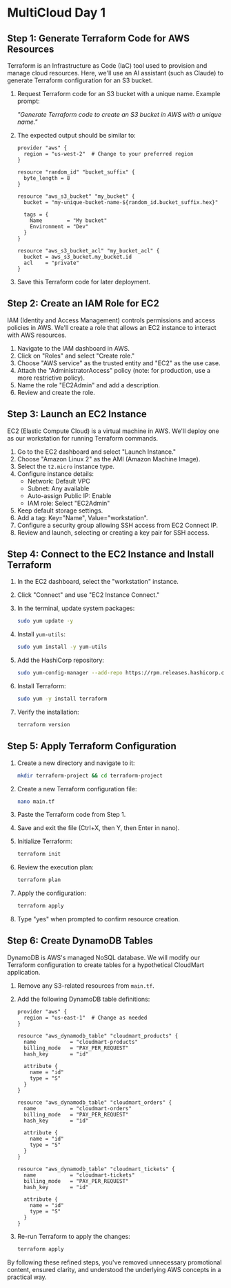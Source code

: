 # MultiCloud Day 1

## Step 1: Generate Terraform Code for AWS Resources

Terraform is an Infrastructure as Code (IaC) tool used to provision and manage cloud resources. Here, we'll use an AI assistant (such as Claude) to generate Terraform configuration for an S3 bucket.

1. Request Terraform code for an S3 bucket with a unique name. Example prompt:

   _"Generate Terraform code to create an S3 bucket in AWS with a unique name."_

2. The expected output should be similar to:

   ```hcl
   provider "aws" {
     region = "us-west-2"  # Change to your preferred region
   }

   resource "random_id" "bucket_suffix" {
     byte_length = 8
   }

   resource "aws_s3_bucket" "my_bucket" {
     bucket = "my-unique-bucket-name-${random_id.bucket_suffix.hex}"

     tags = {
       Name        = "My bucket"
       Environment = "Dev"
     }
   }

   resource "aws_s3_bucket_acl" "my_bucket_acl" {
     bucket = aws_s3_bucket.my_bucket.id
     acl    = "private"
   }
   ```

3. Save this Terraform code for later deployment.

## Step 2: Create an IAM Role for EC2

IAM (Identity and Access Management) controls permissions and access policies in AWS. We'll create a role that allows an EC2 instance to interact with AWS resources.

1. Navigate to the IAM dashboard in AWS.
2. Click on "Roles" and select "Create role."
3. Choose "AWS service" as the trusted entity and "EC2" as the use case.
4. Attach the "AdministratorAccess" policy (note: for production, use a more restrictive policy).
5. Name the role "EC2Admin" and add a description.
6. Review and create the role.

## Step 3: Launch an EC2 Instance

EC2 (Elastic Compute Cloud) is a virtual machine in AWS. We'll deploy one as our workstation for running Terraform commands.

1. Go to the EC2 dashboard and select "Launch Instance."
2. Choose "Amazon Linux 2" as the AMI (Amazon Machine Image).
3. Select the `t2.micro` instance type.
4. Configure instance details:
   - Network: Default VPC
   - Subnet: Any available
   - Auto-assign Public IP: Enable
   - IAM role: Select "EC2Admin"
5. Keep default storage settings.
6. Add a tag: Key="Name", Value="workstation".
7. Configure a security group allowing SSH access from EC2 Connect IP.
8. Review and launch, selecting or creating a key pair for SSH access.

## Step 4: Connect to the EC2 Instance and Install Terraform

1. In the EC2 dashboard, select the "workstation" instance.
2. Click "Connect" and use "EC2 Instance Connect."
3. In the terminal, update system packages:

   ```sh
   sudo yum update -y
   ```

4. Install `yum-utils`:

   ```sh
   sudo yum install -y yum-utils
   ```

5. Add the HashiCorp repository:

   ```sh
   sudo yum-config-manager --add-repo https://rpm.releases.hashicorp.com/AmazonLinux/hashicorp.repo
   ```

6. Install Terraform:

   ```sh
   sudo yum -y install terraform
   ```

7. Verify the installation:

   ```sh
   terraform version
   ```

## Step 5: Apply Terraform Configuration

1. Create a new directory and navigate to it:

   ```sh
   mkdir terraform-project && cd terraform-project
   ```

2. Create a new Terraform configuration file:

   ```sh
   nano main.tf
   ```

3. Paste the Terraform code from Step 1.
4. Save and exit the file (Ctrl+X, then Y, then Enter in nano).
5. Initialize Terraform:

   ```sh
   terraform init
   ```

6. Review the execution plan:

   ```sh
   terraform plan
   ```

7. Apply the configuration:

   ```sh
   terraform apply
   ```

8. Type "yes" when prompted to confirm resource creation.

## Step 6: Create DynamoDB Tables

DynamoDB is AWS's managed NoSQL database. We will modify our Terraform configuration to create tables for a hypothetical CloudMart application.

1. Remove any S3-related resources from `main.tf`.
2. Add the following DynamoDB table definitions:

   ```hcl
   provider "aws" {
     region = "us-east-1"  # Change as needed
   }

   resource "aws_dynamodb_table" "cloudmart_products" {
     name           = "cloudmart-products"
     billing_mode   = "PAY_PER_REQUEST"
     hash_key       = "id"

     attribute {
       name = "id"
       type = "S"
     }
   }

   resource "aws_dynamodb_table" "cloudmart_orders" {
     name           = "cloudmart-orders"
     billing_mode   = "PAY_PER_REQUEST"
     hash_key       = "id"

     attribute {
       name = "id"
       type = "S"
     }
   }

   resource "aws_dynamodb_table" "cloudmart_tickets" {
     name           = "cloudmart-tickets"
     billing_mode   = "PAY_PER_REQUEST"
     hash_key       = "id"

     attribute {
       name = "id"
       type = "S"
     }
   }
   ```

3. Re-run Terraform to apply the changes:

   ```sh
   terraform apply
   ```

By following these refined steps, you've removed unnecessary promotional content, ensured clarity, and understood the underlying AWS concepts in a practical way.

